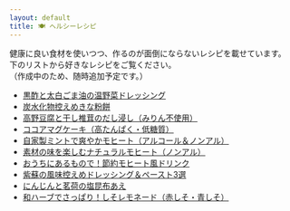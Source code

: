 ```yaml
---
layout: default
title: 🍽️ ヘルシーレシピ
---
```


健康に良い食材を使いつつ、作るのが面倒にならないレシピを載せています。  
下のリストから好きなレシピをご覧ください。  
（作成中のため、随時追加予定です。）

- [黒酢と太白ごま油の温野菜ドレッシング](warm-veggie-dressing1)
- [炭水化物控えめきな粉餅](kinako-mochi)
- [高野豆腐と干し椎茸のだし浸し（みりん不使用）](steamed-tofu-shiitake-dashi)
- [ココアマグケーキ（高たんぱく・低糖質）](cocoa-mugcake)
- [自家製ミントで爽やかモヒート（アルコール＆ノンアル）](mojito_freshmint)
- [素材の味を楽しむナチュラルモヒート（ノンアル）](mojito_natural_style)
- [おうちにあるもので！節約モヒート風ドリンク](mojito_economy_version)
- [紫蘇の風味控えめドレッシング＆ペースト3選](shiso_dressing_set)
- [にんじんと茗荷の塩昆布あえ](carrot-myoga-saltkombu)
- [和ハーブでさっぱり！しそレモネード（赤しそ・青しそ）](shiso_lemonade.md)
